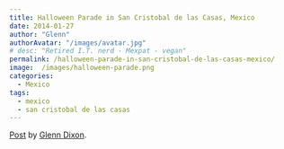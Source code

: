 ```yaml
---
title: Halloween Parade in San Cristobal de las Casas, Mexico
date: 2014-01-27
author: "Glenn"
authorAvatar: "/images/avatar.jpg"
# desc: "Retired I.T. nerd - Mexpat - vegan"
permalink: /halloween-parade-in-san-cristobal-de-las-casas-mexico/
image:  /images/halloween-parade.png
categories:
  - Mexico
tags:
  - mexico
  - san cristobal de las casas
---
```

<div id="fb-root">
</div>



<div class="fb-post" data-href="https://www.facebook.com/photo.php?v=10153445211535437" data-width="466">
  <div class="fb-xfbml-parse-ignore">
    <a href="https://www.facebook.com/photo.php?v=10153445211535437">Post</a> by <a href="https://www.facebook.com/dixonge">Glenn Dixon</a>.
  </div>
</div>
